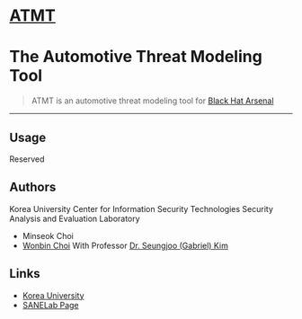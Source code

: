 # [ATMT](https://github.com/SANELab/ATMT)
The Automotive Threat Modeling Tool
=========

> ATMT is an automotive threat modeling tool for [Black Hat Arsenal](https://europe-arsenal-cfp.blackhat.com)

-----

## Usage

Reserved

## Authors

Korea University
Center for Information Security Technologies
Security Analysis and Evaluation Laboratory

- Minseok Choi
- [Wonbin Choi](https://github.com/bindon)
With Professor [Dr. Seungjoo (Gabriel) Kim](http://skim.name)

## Links

- [Korea University](https://wiki.mozilla.org/Security/Mentorships/MWoS/2014/online_threat_modeling_tool)
- [SANELab Page](http://kimlab.net)
